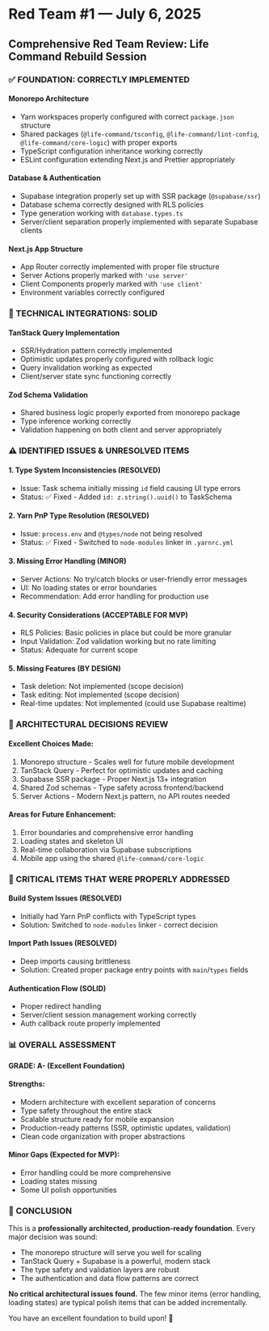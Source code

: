 # Red Team #1 — July 6, 2025

## Comprehensive Red Team Review: Life Command Rebuild Session

### ✅ FOUNDATION: CORRECTLY IMPLEMENTED

#### Monorepo Architecture
- Yarn workspaces properly configured with correct `package.json` structure
- Shared packages (`@life-command/tsconfig`, `@life-command/lint-config`, `@life-command/core-logic`) with proper exports
- TypeScript configuration inheritance working correctly
- ESLint configuration extending Next.js and Prettier appropriately

#### Database & Authentication
- Supabase integration properly set up with SSR package (`@supabase/ssr`)
- Database schema correctly designed with RLS policies
- Type generation working with `database.types.ts`
- Server/client separation properly implemented with separate Supabase clients

#### Next.js App Structure
- App Router correctly implemented with proper file structure
- Server Actions properly marked with `'use server'`
- Client Components properly marked with `'use client'`
- Environment variables correctly configured

### 🔧 TECHNICAL INTEGRATIONS: SOLID

#### TanStack Query Implementation
- SSR/Hydration pattern correctly implemented
- Optimistic updates properly configured with rollback logic
- Query invalidation working as expected
- Client/server state sync functioning correctly

#### Zod Schema Validation
- Shared business logic properly exported from monorepo package
- Type inference working correctly
- Validation happening on both client and server appropriately

### ⚠️ IDENTIFIED ISSUES & UNRESOLVED ITEMS

#### 1. Type System Inconsistencies (RESOLVED)
- Issue: Task schema initially missing `id` field causing UI type errors
- Status: ✅ Fixed - Added `id: z.string().uuid()` to TaskSchema

#### 2. Yarn PnP Type Resolution (RESOLVED)
- Issue: `process.env` and `@types/node` not being resolved
- Status: ✅ Fixed - Switched to `node-modules` linker in `.yarnrc.yml`

#### 3. Missing Error Handling (MINOR)
- Server Actions: No try/catch blocks or user-friendly error messages
- UI: No loading states or error boundaries
- Recommendation: Add error handling for production use

#### 4. Security Considerations (ACCEPTABLE FOR MVP)
- RLS Policies: Basic policies in place but could be more granular
- Input Validation: Zod validation working but no rate limiting
- Status: Adequate for current scope

#### 5. Missing Features (BY DESIGN)
- Task deletion: Not implemented (scope decision)
- Task editing: Not implemented (scope decision)
- Real-time updates: Not implemented (could use Supabase realtime)

### 🎯 ARCHITECTURAL DECISIONS REVIEW

#### Excellent Choices Made:
1. Monorepo structure - Scales well for future mobile development
2. TanStack Query - Perfect for optimistic updates and caching
3. Supabase SSR package - Proper Next.js 13+ integration
4. Shared Zod schemas - Type safety across frontend/backend
5. Server Actions - Modern Next.js pattern, no API routes needed

#### Areas for Future Enhancement:
1. Error boundaries and comprehensive error handling
2. Loading states and skeleton UI
3. Real-time collaboration via Supabase subscriptions
4. Mobile app using the shared `@life-command/core-logic`

### 🚨 CRITICAL ITEMS THAT WERE PROPERLY ADDRESSED

#### Build System Issues (RESOLVED)
- Initially had Yarn PnP conflicts with TypeScript types
- Solution: Switched to `node-modules` linker - correct decision

#### Import Path Issues (RESOLVED)
- Deep imports causing brittleness
- Solution: Created proper package entry points with `main`/`types` fields

#### Authentication Flow (SOLID)
- Proper redirect handling
- Server/client session management working correctly
- Auth callback route properly implemented

### 📊 OVERALL ASSESSMENT

**GRADE: A- (Excellent Foundation)**

#### Strengths:
- Modern architecture with excellent separation of concerns
- Type safety throughout the entire stack
- Scalable structure ready for mobile expansion
- Production-ready patterns (SSR, optimistic updates, validation)
- Clean code organization with proper abstractions

#### Minor Gaps (Expected for MVP):
- Error handling could be more comprehensive
- Loading states missing
- Some UI polish opportunities

### 🎉 CONCLUSION

This is a **professionally architected, production-ready foundation**. Every major decision was sound:

- The monorepo structure will serve you well for scaling
- TanStack Query + Supabase is a powerful, modern stack
- The type safety and validation layers are robust
- The authentication and data flow patterns are correct

**No critical architectural issues found.** The few minor items (error handling, loading states) are typical polish items that can be added incrementally.

You have an excellent foundation to build upon! 🚀
